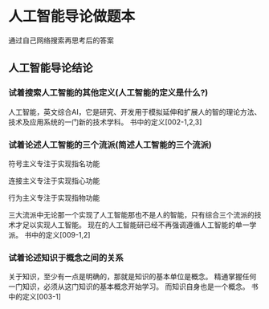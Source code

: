 # 人工智能导论做题本

通过自己网络搜索再思考后的答案

## 人工智能导论结论

### 试着搜索人工智能的其他定义(人工智能的定义是什么?)

人工智能，英文综合AI，它是研究、开发用于模拟延伸和扩展人的智的理论方法、
技术及应用系统的一门新的技术学科。
书中的定义[002-1,2,3]

### 试着论述人工智能的三个流派(简述人工智能的三个流派)

符号主义专注于实现指名功能

连接主义专注于实现指心功能

行为主义专注于实现指物功能

三大流派中无论那一个实现了人工智能那也不是人的智能，只有综合三个流派的技术才足以实现人工智能。
现在的人工智能研已经不再强调遵循人工智能的单一学派。
书中的定义[009-1,2]

### 试着论述知识于概念之间的关系

关于知识，至少有一点是明确的，那就是知识的基本单位是概念。
精通掌握任何一门知识，必须从这门知识的基本概念开始学习。
而知识自身也是一个概念。
书中的定义[003-1]